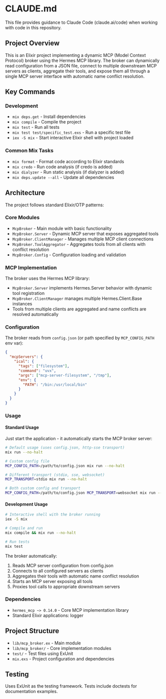# CLAUDE.md

This file provides guidance to Claude Code (claude.ai/code) when working with code in this repository.

## Project Overview

This is an Elixir project implementing a dynamic MCP (Model Context Protocol) broker using the Hermes MCP library. The broker can dynamically read configuration from a JSON file, connect to multiple downstream MCP servers as clients, aggregate their tools, and expose them all through a single MCP server interface with automatic name conflict resolution.

## Key Commands

### Development

- `mix deps.get` - Install dependencies
- `mix compile` - Compile the project
- `mix test` - Run all tests
- `mix test test/specific_test.exs` - Run a specific test file
- `iex -S mix` - Start interactive Elixir shell with project loaded

### Common Mix Tasks

- `mix format` - Format code according to Elixir standards
- `mix credo` - Run code analysis (if credo is added)
- `mix dialyzer` - Run static analysis (if dialyzer is added)
- `mix deps.update --all` - Update all dependencies

## Architecture

The project follows standard Elixir/OTP patterns:

### Core Modules

- `McpBroker` - Main module with basic functionality
- `McpBroker.Server` - Dynamic MCP server that exposes aggregated tools
- `McpBroker.ClientManager` - Manages multiple MCP client connections
- `McpBroker.ToolAggregator` - Aggregates tools from all clients with conflict resolution
- `McpBroker.Config` - Configuration loading and validation

### MCP Implementation

The broker uses the Hermes MCP library:

- `McpBroker.Server` implements Hermes.Server behavior with dynamic tool registration
- `McpBroker.ClientManager` manages multiple Hermes.Client.Base instances
- Tools from multiple clients are aggregated and name conflicts are resolved automatically

### Configuration

The broker reads from `config.json` (or path specified by `MCP_CONFIG_PATH` env var):

```json
{ 
  "mcpServers": {
    "ical": {
      "tags": ["filesystem"],
      "command": "uvx",
      "args": ["mcp-server-filesystem", "/tmp"],
      "env": {
        "PATH": "/bin:/usr/local/bin"
      }
    }
  }
}
```

### Usage

#### Standard Usage

Just start the application - it automatically starts the MCP broker server:

```bash
# Default usage (uses config.json, http-sse transport)
mix run --no-halt

# Custom config file
MCP_CONFIG_PATH=/path/to/config.json mix run --no-halt

# Different transport (stdio, sse, websocket)  
MCP_TRANSPORT=stdio mix run --no-halt

# Both custom config and transport
MCP_CONFIG_PATH=/path/to/config.json MCP_TRANSPORT=websocket mix run --no-halt
```

#### Development Usage

```bash
# Interactive shell with the broker running
iex -S mix

# Compile and run
mix compile && mix run --no-halt

# Run tests
mix test
```

The broker automatically:

1. Reads MCP server configuration from config.json
2. Connects to all configured servers as clients  
3. Aggregates their tools with automatic name conflict resolution
4. Starts an MCP server exposing all tools
5. Proxies tool calls to appropriate downstream servers

### Dependencies

- `hermes_mcp ~> 0.14.0` - Core MCP implementation library
- Standard Elixir applications: logger

## Project Structure

- `lib/mcp_broker.ex` - Main module
- `lib/mcp_broker/` - Core implementation modules
- `test/` - Test files using ExUnit
- `mix.exs` - Project configuration and dependencies

## Testing

Uses ExUnit as the testing framework. Tests include doctests for documentation examples.
